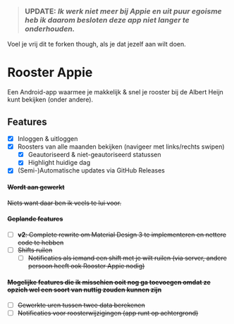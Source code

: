 > ### UPDATE: *Ik werk niet meer bij Appie en uit puur egoisme heb ik daarom besloten deze app niet langer te onderhouden.*

Voel je vrij dit te forken though, als je dat jezelf aan wilt doen.

# Rooster Appie

Een Android-app waarmee je makkelijk & snel je rooster bij de Albert Heijn kunt bekijken (onder andere).

## Features

- [x] Inloggen & uitloggen
- [x] Roosters van alle maanden bekijken (navigeer met links/rechts swipen)
    - [x] Geautoriseerd & niet-geautoriseerd statussen
    - [x] Highlight huidige dag
- [x] (Semi-)Automatische updates via GitHub Releases

#### ~~Wordt aan gewerkt~~

~~Niets want daar ben ik veels te lui voor.~~

#### ~~Geplande features~~

- [ ] ~~**v2**: Complete rewrite om Material Design 3 te implementeren en nettere code te hebben~~
- [ ] ~~Shifts ruilen~~
  - [ ] ~~Notificaties als iemand een shift met je wilt ruilen (via server, 
  andere persoon heeft ook Rooster Appie nodig)~~

#### ~~Mogelijke features die ik misschien ooit nog ga toevoegen omdat ze opzich wel een soort van nuttig zouden kunnen zijn~~

- [ ] ~~Gewerkte uren tussen twee data berekenen~~
- [ ] ~~Notificaties voor roosterwijzigingen (app runt op achtergrond)~~
